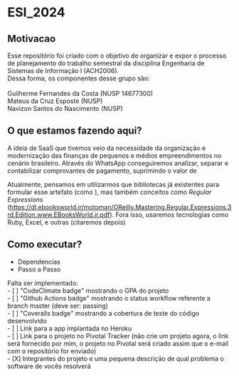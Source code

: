# ESI_2024

## Motivacao
Esse repositório foi criado com o objetivo de organizar e expor o processo de planejamento do trabalho semestral da disciplina Engenharia de Sistemas de Informação I (ACH2006).
<br> Dessa forma, os componentes desse grupo são: <br>
<br> Guilherme Fernandes da Costa (NUSP 14677300)
<br> Mateus da Cruz Esposte (NUSP)
<br> Navizon Santos do Nascimento (NUSP)
<br> 

## O que estamos fazendo aqui?
A ideia de SaaS que tivemos veio da necessidade da organização e modernização das finanças de pequenos e médios empreendimentos no cenário brasileiro.
Através do WhatsApp conseguiremos analizar, separar e contabilizar comprovantes de pagamento, suprimindo o valor de  

Atualmente, pensamos em utilizarmos que bibliotecas já existentes para formular esse artefato (como ), mas também conceitos como _Regular Expressions_ (https://dl.ebooksworld.ir/motoman/OReilly.Mastering.Regular.Expressions.3rd.Edition.www.EBooksWorld.ir.pdf).
Fora isso, usaremos tecnologias como Ruby, Excel, e outras (citaremos depois)
## Como executar?
- Dependencias
- Passo a Passo

Falta ser implementado:
   <br>- [ ] "CodeClimate badge" mostrando o GPA do projeto
   <br>- [ ] "Github Actions badge" mostrando o status workflow referente a branch master (deve ser: passing)
   <br>- [ ] "Coveralls badge" mostrando a cobertura de teste do código desenvolvido
   <br>- [ ] Link para a app implantada no Heroku
   <br>- [ ] Link para o projeto no Pivotal Tracker (não crie um projeto agora, o link será fornecido por mim, o projeto no Pivotal será criado assim que o e-mail com o repositório for enviado)
   <br>- [X] Integrantes do projeto e uma pequena descrição de qual problema o software de vocês resolverá
